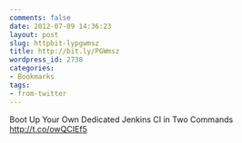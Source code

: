 ```yaml
---
comments: false
date: 2012-07-09 14:36:23
layout: post
slug: httpbit-lypgwmsz
title: http://bit.ly/PGWmsz
wordpress_id: 2738
categories:
- Bookmarks
tags:
- from-twitter
---
```


Boot Up Your Own Dedicated Jenkins CI in Two Commands http://t.co/owQCIEf5
